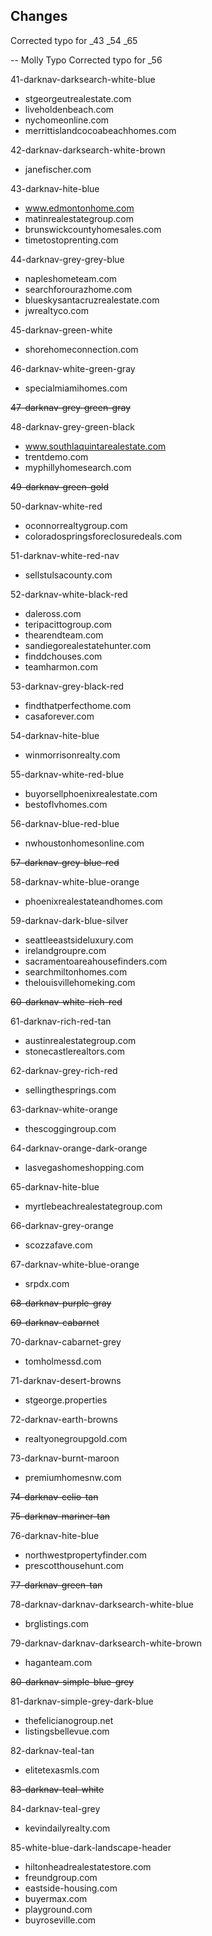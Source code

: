 ## Changes 
Corrected typo for _43
                   _54
                   _65

-- Molly Typo
Corrected typo for _56

41-darknav-darksearch-white-blue
- stgeorgeutrealestate.com
- liveholdenbeach.com
- nychomeonline.com
- merrittislandcocoabeachhomes.com

42-darknav-darksearch-white-brown
- janefischer.com

43-darknav-hite-blue
- www.edmontonhome.com
- matinrealestategroup.com
- brunswickcountyhomesales.com
- timetostoprenting.com

44-darknav-grey-grey-blue
- napleshometeam.com
- searchforourazhome.com
- blueskysantacruzrealestate.com
- jwrealtyco.com

45-darknav-green-white
- shorehomeconnection.com

46-darknav-white-green-gray
- specialmiamihomes.com

~~47-darknav-grey-green-gray~~

48-darknav-grey-green-black
- www.southlaquintarealestate.com
- trentdemo.com
- myphillyhomesearch.com

~~49-darknav-green-gold~~

50-darknav-white-red
- oconnorrealtygroup.com
- coloradospringsforeclosuredeals.com

51-darknav-white-red-nav
- sellstulsacounty.com

52-darknav-white-black-red
- daleross.com
- teripacittogroup.com
- thearendteam.com
- sandiegorealestatehunter.com
- finddchouses.com
- teamharmon.com

53-darknav-grey-black-red
- findthatperfecthome.com
- casaforever.com

54-darknav-hite-blue
- winmorrisonrealty.com

55-darknav-white-red-blue
- buyorsellphoenixrealestate.com
- bestoflvhomes.com

56-darknav-blue-red-blue
- nwhoustonhomesonline.com

~~57-darknav-grey-blue-red~~

58-darknav-white-blue-orange
- phoenixrealestateandhomes.com

59-darknav-dark-blue-silver
- seattleeastsideluxury.com
- irelandgroupre.com
- sacramentoareahousefinders.com
- searchmiltonhomes.com
- thelouisvillehomeking.com

~~60-darknav-white-rich-red~~

61-darknav-rich-red-tan
- austinrealestategroup.com
- stonecastlerealtors.com

62-darknav-grey-rich-red
- sellingthesprings.com

63-darknav-white-orange
- thescoggingroup.com

64-darknav-orange-dark-orange
- lasvegashomeshopping.com

65-darknav-hite-blue
- myrtlebeachrealestategroup.com

66-darknav-grey-orange
- scozzafave.com

67-darknav-white-blue-orange
- srpdx.com

~~68-darknav-purple-gray~~

~~69-darknav-cabarnet~~

70-darknav-cabarnet-grey
- tomholmessd.com

71-darknav-desert-browns
- stgeorge.properties

72-darknav-earth-browns
- realtyonegroupgold.com

73-darknav-burnt-maroon
- premiumhomesnw.com

~~74-darknav-celio-tan~~

~~75-darknav-mariner-tan~~

76-darknav-hite-blue
- northwestpropertyfinder.com
- prescotthousehunt.com

~~77-darknav-green-tan~~

78-darknav-darknav-darksearch-white-blue
- brglistings.com

79-darknav-darknav-darksearch-white-brown
- haganteam.com

~~80-darknav-simple-blue-grey~~

81-darknav-simple-grey-dark-blue
- thefelicianogroup.net
- listingsbellevue.com

82-darknav-teal-tan
- elitetexasmls.com

~~83-darknav-teal-white~~

84-darknav-teal-grey
- kevindailyrealty.com

85-white-blue-dark-landscape-header
- hiltonheadrealestatestore.com
- freundgroup.com
- eastside-housing.com
- buyermax.com
- playground.com
- buyroseville.com

